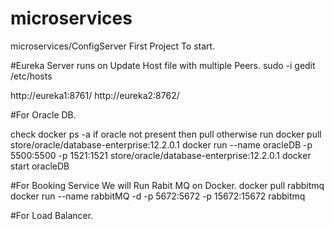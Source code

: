 # microservices
microservices/ConfigServer First Project To start.

#Eureka Server runs on 
Update Host file with multiple Peers.
sudo -i gedit /etc/hosts

http://eureka1:8761/
http://eureka2:8762/

#For Oracle DB.

check docker ps -a if oracle not present then pull otherwise run
docker pull store/oracle/database-enterprise:12.2.0.1
docker run --name oracleDB -p 5500:5500 -p 1521:1521 store/oracle/database-enterprise:12.2.0.1
docker start oracleDB


#For Booking Service We will Run Rabit MQ on Docker.
docker pull rabbitmq
docker run --name rabbitMQ -d -p 5672:5672 -p 15672:15672 rabbitmq

#For Load Balancer.

